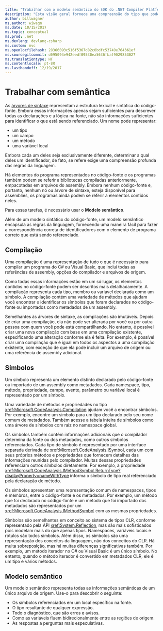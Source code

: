```yaml
---
title: "Trabalhar com o modelo semântico do SDK do .NET Compiler Platform"
description: "Esta visão geral fornece uma compreensão do tipo que pode ser usado para entender e manipular o modelo semântico do código."
author: billwagner
ms.author: wiwagn
ms.date: 10/15/2017
ms.topic: conceptual
ms.prod: .net
ms.devlang: devlang-csharp
ms.custom: mvc
ms.openlocfilehash: 28366093c516f5367d82c0bdfc53749e764361ef
ms.sourcegitcommit: d095094e942eedf09530ea5636fbaf9029853027
ms.translationtype: HT
ms.contentlocale: pt-BR
ms.lasthandoff: 12/19/2017
---
```

# <a name="work-with-semantics"></a>Trabalhar com semântica

As [árvores de sintaxe](work-with-syntax.md) representam a estrutura lexical e sintática do código-fonte. Embora essas informações apenas sejam suficientes para descrever todas as declarações e a lógica na fonte, não são informações suficientes para identificar o que está sendo referenciado. Um nome pode representar:

- um tipo
- um campo
- um método
- uma variável local

Embora cada um deles seja exclusivamente diferente, determinar a qual deles um identificador, de fato, se refere exige uma compreensão profunda das regras da linguagem. 

Há elementos do programa representados no código-fonte e os programas também podem se referir a bibliotecas compiladas anteriormente, empacotadas em arquivos do assembly. Embora nenhum código-fonte e, portanto, nenhum nó ou árvore de sintaxe, esteja disponível para assemblies, os programas ainda podem se referir a elementos contidos neles.

Para essas tarefas, é necessário usar o **Modelo semântico**.

Além de um modelo sintático do código-fonte, um modelo semântico encapsula as regras da linguagem, fornecendo uma maneira fácil para fazer a correspondência correta de identificadores com o elemento de programa correto que está sendo referenciado.

## <a name="compilation"></a>Compilação

Uma compilação é uma representação de tudo o que é necessário para compilar um programa do C# ou Visual Basic, que inclui todas as referências de assembly, opções do compilador e arquivos de origem. 

Como todas essas informações estão em um só lugar, os elementos contidos no código-fonte podem ser descritos mais detalhadamente. A compilação representa cada tipo, membro ou variável declarada como um símbolo. A compilação contém uma variedade de métodos que ajudam você encontrar e identificar os símbolos que foram declarados no código-fonte ou importados como metadados de um assembly.

Semelhantes às árvores de sintaxe, as compilações são imutáveis. Depois de criar uma compilação, ela não pode ser alterada por você ou por outra pessoa com quem você pode está compartilhando. No entanto, é possível criar uma nova compilação com base em uma compilação existente, especificando uma alteração conforme ela é feita. Por exemplo, é possível criar uma compilação que é igual em todos os aspectos a uma compilação existente, com exceção de que ela pode incluir um arquivo de origem ou uma referência de assembly adicional.

## <a name="symbols"></a>Símbolos

Um símbolo representa um elemento distinto declarado pelo código-fonte ou importado de um assembly como metadados. Cada namespace, tipo, método, propriedade, campo, evento, parâmetro ou variável local é representado por um símbolo. 

Uma variedade de métodos e propriedades no tipo <xref:Microsoft.CodeAnalysis.Compilation> ajudam você a encontrar símbolos. Por exemplo, encontre um símbolo para um tipo declarado pelo seu nome comum de metadados. Também acesse a tabela inteira de símbolos como uma árvore de símbolos com raiz no namespace global.

Os símbolos também contêm informações adicionais que o compilador determina da fonte ou dos metadados, como outros símbolos referenciados. Cada tipo de símbolo é representado por uma interface separada derivada de <xref:Microsoft.CodeAnalysis.ISymbol>, cada um com seus próprios métodos e propriedades que fornecem detalhes das informações reunidas pelo compilador. Muitas dessas propriedades referenciam outros símbolos diretamente. Por exemplo, a propriedade <xref:Microsoft.CodeAnalysis.IMethodSymbol.ReturnType?displayProperty=nameWithType> informa o símbolo de tipo real referenciado pela declaração de método.

Os símbolos apresentam uma representação comum de namespaces, tipos e membros, entre o código-fonte e os metadados. Por exemplo, um método que foi declarado no código-fonte e um método que foi importado dos metadados são representados por um <xref:Microsoft.CodeAnalysis.IMethodSymbol> com as mesmas propriedades.

Símbolos são semelhantes em conceito ao sistema de tipos CLR, conforme representado pela API <xref:System.Reflection>, mas são mais sofisticados pois modelam mais do que apenas tipos. Namespaces, variáveis locais e rótulos são todos símbolos. Além disso, os símbolos são uma representação dos conceitos da linguagem, não dos conceitos do CLR. Há muita sobreposição, mas há muitas diferenças significativas também. Por exemplo, um método iterador no C# ou Visual Basic é um único símbolo. No entanto, quando o método iterador é convertido em metadados CLR, ele é um tipo e vários métodos.

## <a name="semantic-model"></a>Modelo semântico

Um modelo semântico representa todas as informações semânticas de um único arquivo de origem. Use-o para descobrir o seguinte: 

* Os símbolos referenciados em um local específico na fonte.
* O tipo resultante de qualquer expressão.
* Todo o diagnóstico, que são erros e avisos.
* Como as variáveis fluem bidirecionalmente entre as regiões de origem.
* As respostas a perguntas mais especulativas.
